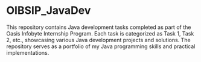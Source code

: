 # OIBSIP_JavaDev
This repository contains Java development tasks completed as part of the Oasis Infobyte Internship Program. Each task is categorized as Task 1, Task 2, etc., showcasing various Java development projects and solutions. The repository serves as a portfolio of my Java programming skills and practical implementations.
